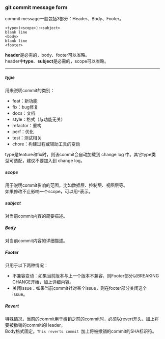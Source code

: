 ### git commit message form

commit message一般包括3部分：Header、Body、Footer。

```
<type>(<scope>):<subject>
blank line
<body>
blank line
<footer>
```

**header**是必需的，body、footer可以省略。  
header中**type**、**subject**是必需的，scope可以省略。  

---

##### type  

用来说明commit的类别：

 - feat：新功能  
 - fix：bug修复  
 - docs：文档  
 - style：格式（与功能无关）  
 - refactor：重构  
 - perf：优化
 - test：测试相关  
 - chore：构建过程或辅助工具的变动  

type是feature和fix时，则该commit会自动加载到 change log 中。其它type类型可选配，建议不要加入到 change log。  

##### scope  

用于说明commit影响的范围，比如数据层、控制层、视图层等。  
如果修改不止影响一个scope，可以用`*`表示。  

##### subject  

对当前commit内容的简要描述。  

##### Body  

对当前commit内容的详细描述。  

##### Footer  

只用于以下两种情况：  

- 不兼容变动：如果当前版本与上一个版本不兼容，则Footer部分以BREAKING CHANGE开始，加上详细内容。
- 关闭Issue：如果当前commit针对某个issue，则在footer部分关闭这个issue。  

##### Revert  

特殊情况，当前的commit用于撤销之前的commit时，必须以revert开头，加上将要被撤销的commit的Header。  
Body格式固定，`This reverts commit `加上将被撤销的commit的SHA标识符。